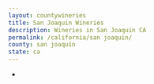 ```yaml
---
layout: countywineries
title: San Joaquin Wineries
description: Wineries in San Joaquin CA
permalink: /california/san joaquin/
county: san joaquin
state: ca
---
```

-
